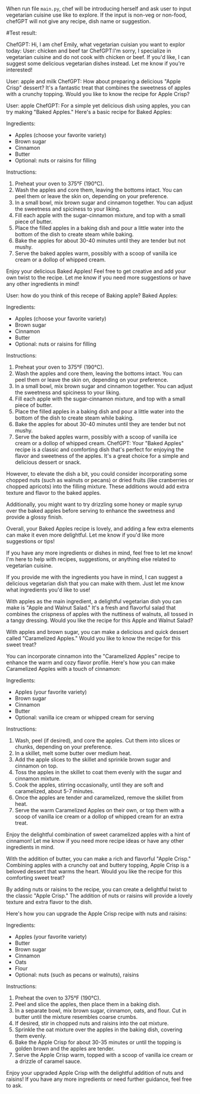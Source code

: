 When run file `main.py`, chef will be introducing herself and ask user to input vegetarian cuisine use like to explore. If the input is non-veg or non-food, chefGPT will not give any recipe, dish name or suggestion. 

#Test result:

ChefGPT: Hi, I am chef Emily, what vegetarian cuisian you want to explor today:
User: chicken and beef tar
ChefGPT:I'm sorry, I specialize in vegetarian cuisine and do not cook with chicken or beef. If you'd like, I can suggest some delicious vegetarian dishes instead. Let me know if you're interested!

User: apple and milk
ChefGPT: How about preparing a delicious "Apple Crisp" dessert? It's a fantastic treat that combines the sweetness of apples with a crunchy topping. Would you like to know the recipe for Apple Crisp?

User: apple
ChefGPT: For a simple yet delicious dish using apples, you can try making "Baked Apples." Here's a basic recipe for Baked Apples:

Ingredients:
- Apples (choose your favorite variety)
- Brown sugar
- Cinnamon
- Butter
- Optional: nuts or raisins for filling

Instructions:
1. Preheat your oven to 375°F (190°C).
2. Wash the apples and core them, leaving the bottoms intact. You can peel them or leave the skin on, depending on your preference.
3. In a small bowl, mix brown sugar and cinnamon together. You can adjust the sweetness and spiciness to your liking.
4. Fill each apple with the sugar-cinnamon mixture, and top with a small piece of butter.
5. Place the filled apples in a baking dish and pour a little water into the bottom of the dish to create steam while baking.
6. Bake the apples for about 30-40 minutes until they are tender but not mushy.
7. Serve the baked apples warm, possibly with a scoop of vanilla ice cream or a dollop of whipped cream.

Enjoy your delicious Baked Apples! Feel free to get creative and add your own twist to the recipe. Let me know if you need more suggestions or have any other ingredients in mind!

User: how do you think of this recepe of Baking apple? Baked Apples:

Ingredients:
- Apples (choose your favorite variety)
- Brown sugar
- Cinnamon
- Butter
- Optional: nuts or raisins for filling

Instructions:
1. Preheat your oven to 375°F (190°C).
2. Wash the apples and core them, leaving the bottoms intact. You can peel them or leave the skin on, depending on your preference.
3. In a small bowl, mix brown sugar and cinnamon together. You can adjust the sweetness and spiciness to your liking.
4. Fill each apple with the sugar-cinnamon mixture, and top with a small piece of butter.
5. Place the filled apples in a baking dish and pour a little water into the bottom of the dish to create steam while baking.
6. Bake the apples for about 30-40 minutes until they are tender but not mushy.
7. Serve the baked apples warm, possibly with a scoop of vanilla ice cream or a dollop of whipped cream.
ChefGPT: Your "Baked Apples" recipe is a classic and comforting dish that's perfect for enjoying the flavor and sweetness of the apples. It's a great choice for a simple and delicious dessert or snack. 

However, to elevate the dish a bit, you could consider incorporating some chopped nuts (such as walnuts or pecans) or dried fruits (like cranberries or chopped apricots) into the filling mixture. These additions would add extra texture and flavor to the baked apples.

Additionally, you might want to try drizzling some honey or maple syrup over the baked apples before serving to enhance the sweetness and provide a glossy finish.

Overall, your Baked Apples recipe is lovely, and adding a few extra elements can make it even more delightful. Let me know if you'd like more suggestions or tips!

If you have any more ingredients or dishes in mind, feel free to let me know! I'm here to help with recipes, suggestions, or anything else related to vegetarian cuisine.

If you provide me with the ingredients you have in mind, I can suggest a delicious vegetarian dish that you can make with them. Just let me know what ingredients you'd like to use!

With apples as the main ingredient, a delightful vegetarian dish you can make is "Apple and Walnut Salad." It's a fresh and flavorful salad that combines the crispness of apples with the nuttiness of walnuts, all tossed in a tangy dressing. Would you like the recipe for this Apple and Walnut Salad?

With apples and brown sugar, you can make a delicious and quick dessert called "Caramelized Apples." Would you like to know the recipe for this sweet treat?

You can incorporate cinnamon into the "Caramelized Apples" recipe to enhance the warm and cozy flavor profile. Here's how you can make Caramelized Apples with a touch of cinnamon:

Ingredients:
- Apples (your favorite variety)
- Brown sugar
- Cinnamon
- Butter
- Optional: vanilla ice cream or whipped cream for serving

Instructions:
1. Wash, peel (if desired), and core the apples. Cut them into slices or chunks, depending on your preference.
2. In a skillet, melt some butter over medium heat.
3. Add the apple slices to the skillet and sprinkle brown sugar and cinnamon on top.
4. Toss the apples in the skillet to coat them evenly with the sugar and cinnamon mixture.
5. Cook the apples, stirring occasionally, until they are soft and caramelized, about 5-7 minutes.
6. Once the apples are tender and caramelized, remove the skillet from heat.
7. Serve the warm Caramelized Apples on their own, or top them with a scoop of vanilla ice cream or a dollop of whipped cream for an extra treat.

Enjoy the delightful combination of sweet caramelized apples with a hint of cinnamon! Let me know if you need more recipe ideas or have any other ingredients in mind.

With the addition of butter, you can make a rich and flavorful "Apple Crisp." Combining apples with a crunchy oat and buttery topping, Apple Crisp is a beloved dessert that warms the heart. Would you like the recipe for this comforting sweet treat?

By adding nuts or raisins to the recipe, you can create a delightful twist to the classic "Apple Crisp." The addition of nuts or raisins will provide a lovely texture and extra flavor to the dish. 

Here's how you can upgrade the Apple Crisp recipe with nuts and raisins:

Ingredients:
- Apples (your favorite variety)
- Butter
- Brown sugar
- Cinnamon
- Oats
- Flour
- Optional: nuts (such as pecans or walnuts), raisins

Instructions:
1. Preheat the oven to 375°F (190°C).
2. Peel and slice the apples, then place them in a baking dish.
3. In a separate bowl, mix brown sugar, cinnamon, oats, and flour. Cut in butter until the mixture resembles coarse crumbs.
4. If desired, stir in chopped nuts and raisins into the oat mixture.
5. Sprinkle the oat mixture over the apples in the baking dish, covering them evenly.
6. Bake the Apple Crisp for about 30-35 minutes or until the topping is golden brown and the apples are tender.
7. Serve the Apple Crisp warm, topped with a scoop of vanilla ice cream or a drizzle of caramel sauce.

Enjoy your upgraded Apple Crisp with the delightful addition of nuts and raisins! If you have any more ingredients or need further guidance, feel free to ask.
